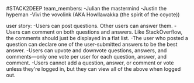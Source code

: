 #STACK2DEEP
team_members:
-Julian the mastermind
-Justin the hypeman
-Vivi the vovolink (AKA Howllawakka (the spirit of the coyote))

user story:
-Users can post questions. Other users can answer them.
-Users can comment on both questions and answers. Like StackOverflow, the comments should just be displayed in a flat list.
-The user who posted a question can declare one of the user-submitted answers to be the best answer.
-Users can upvote and downvote questions, answers, and comments—only one vote per user for each question, answer, and comment.
-Users cannot add a question, answer, or comment or vote unless they're logged in, but they can view all of the above when logged out.